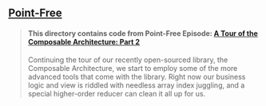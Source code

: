 ## [Point-Free](https://www.pointfree.co)

> #### This directory contains code from Point-Free Episode: [A Tour of the Composable Architecture: Part 2](https://www.pointfree.co/episodes/ep101-a-tour-of-the-composable-architecture-part-2)
>
> Continuing the tour of our recently open-sourced library, the Composable Architecture, we start to employ some of the more advanced tools that come with the library. Right now our business logic and view is riddled with needless array index juggling, and a special higher-order reducer can clean it all up for us.
